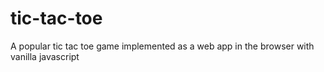 # tic-tac-toe
A popular tic tac toe game implemented as a web app in the browser with vanilla javascript
